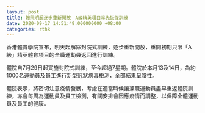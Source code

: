 ```yaml
---
layout: post
title: 體院明起逐步重新開放　A級精英項目率先恢復訓練
date: 2020-09-17 14:51:49.000000000 +08:00
categories: rthk
---
```


香港體育學院宣布，明天起解除封院式訓練，逐步重新開放，重開初期只限「A級」精英體育項目的全職運動員返回進行訓練。

體院自7月29日起實施封院式訓練，至今超過7星期。體院於本月13及14日，為約1000名運動員及員工進行新型冠狀病毒檢測，全部結果呈陰性。

體院表示，將密切注意疫情發展，考慮在適當時候讓兼職運動員盡早重返體院訓練，亦會每周為運動員及員工檢測，有關安排會因應疫情而調整，以保障全體運動員及員工的健康。
